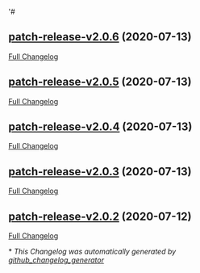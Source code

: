 '#

## [patch-release-v2.0.6](https://github.com/onimur/circleci-github-changelog-generator/tree/patch-release-v2.0.6) (2020-07-13)

[Full Changelog](https://github.com/onimur/circleci-github-changelog-generator/compare/patch-release-v2.0.5...patch-release-v2.0.6)

## [patch-release-v2.0.5](https://github.com/onimur/circleci-github-changelog-generator/tree/patch-release-v2.0.5) (2020-07-13)

[Full Changelog](https://github.com/onimur/circleci-github-changelog-generator/compare/patch-release-v2.0.4...patch-release-v2.0.5)

## [patch-release-v2.0.4](https://github.com/onimur/circleci-github-changelog-generator/tree/patch-release-v2.0.4) (2020-07-13)

[Full Changelog](https://github.com/onimur/circleci-github-changelog-generator/compare/patch-release-v2.0.3...patch-release-v2.0.4)

## [patch-release-v2.0.3](https://github.com/onimur/circleci-github-changelog-generator/tree/patch-release-v2.0.3) (2020-07-13)

[Full Changelog](https://github.com/onimur/circleci-github-changelog-generator/compare/patch-release-v2.0.2...patch-release-v2.0.3)

## [patch-release-v2.0.2](https://github.com/onimur/circleci-github-changelog-generator/tree/patch-release-v2.0.2) (2020-07-12)

[Full Changelog](https://github.com/onimur/circleci-github-changelog-generator/compare/4fbb8d8b89d5f058d83fb4e3a3948d4b8da4338f...patch-release-v2.0.2)



\* *This Changelog was automatically generated by [github_changelog_generator](https://github.com/github-changelog-generator/github-changelog-generator)*

